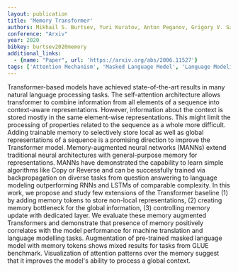 ```yaml
---
layout: publication
title: 'Memory Transformer'
authors: Mikhail S. Burtsev, Yuri Kuratov, Anton Peganov, Grigory V. Sapunov
conference: "Arxiv"
year: 2020
bibkey: burtsev2020memory
additional_links:
  - {name: "Paper", url: 'https://arxiv.org/abs/2006.11527'}
tags: ['Attention Mechanism', 'Masked Language Model', 'Language Modeling', 'Transformer', 'BERT', 'Model Architecture', 'Applications', 'Pretraining Methods']
---
```

Transformer-based models have achieved state-of-the-art results in many
natural language processing tasks. The self-attention architecture allows
transformer to combine information from all elements of a sequence into
context-aware representations. However, information about the context is stored
mostly in the same element-wise representations. This might limit the
processing of properties related to the sequence as a whole more difficult.
Adding trainable memory to selectively store local as well as global
representations of a sequence is a promising direction to improve the
Transformer model. Memory-augmented neural networks (MANNs) extend traditional
neural architectures with general-purpose memory for representations. MANNs
have demonstrated the capability to learn simple algorithms like Copy or
Reverse and can be successfully trained via backpropagation on diverse tasks
from question answering to language modeling outperforming RNNs and LSTMs of
comparable complexity. In this work, we propose and study few extensions of the
Transformer baseline (1) by adding memory tokens to store non-local
representations, (2) creating memory bottleneck for the global information, (3)
controlling memory update with dedicated layer. We evaluate these memory
augmented Transformers and demonstrate that presence of memory positively
correlates with the model performance for machine translation and language
modelling tasks. Augmentation of pre-trained masked language model with memory
tokens shows mixed results for tasks from GLUE benchmark. Visualization of
attention patterns over the memory suggest that it improves the model's ability
to process a global context.

